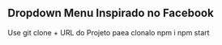 ## Dropdown Menu Inspirado no Facebook



Use git clone +  URL do Projeto paea clonalo
npm i
npm start
